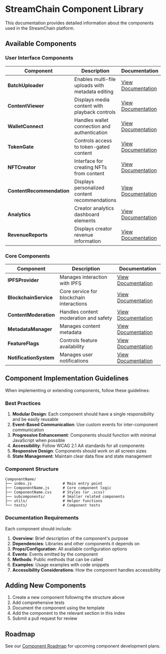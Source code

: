 # StreamChain Component Library

This documentation provides detailed information about the components used in the StreamChain platform.

## Available Components

### User Interface Components

| Component                 | Description                                      | Documentation                                   |
| ------------------------- | ------------------------------------------------ | ----------------------------------------------- |
| **BatchUploader**         | Enables multi-file uploads with metadata editing | [View Documentation](batch-uploader.md)         |
| **ContentViewer**         | Displays media content with playback controls    | [View Documentation](content-viewer.md)         |
| **WalletConnect**         | Handles wallet connection and authentication     | [View Documentation](wallet-connect.md)         |
| **TokenGate**             | Controls access to token-gated content           | [View Documentation](token-gate.md)             |
| **NFTCreator**            | Interface for creating NFTs from content         | [View Documentation](nft-creator.md)            |
| **ContentRecommendation** | Displays personalized content recommendations    | [View Documentation](content-recommendation.md) |
| **Analytics**             | Creator analytics dashboard elements             | [View Documentation](analytics.md)              |
| **RevenueReports**        | Displays creator revenue information             | [View Documentation](revenue-reports.md)        |

### Core Components

| Component              | Description                              | Documentation                                |
| ---------------------- | ---------------------------------------- | -------------------------------------------- |
| **IPFSProvider**       | Manages interaction with IPFS            | [View Documentation](ipfs-provider.md)       |
| **BlockchainService**  | Core service for blockchain interactions | [View Documentation](blockchain-service.md)  |
| **ContentModeration**  | Handles content moderation and safety    | [View Documentation](content-moderation.md)  |
| **MetadataManager**    | Manages content metadata                 | [View Documentation](metadata-manager.md)    |
| **FeatureFlags**       | Controls feature availability            | [View Documentation](feature-flags.md)       |
| **NotificationSystem** | Manages user notifications               | [View Documentation](notification-system.md) |

## Component Implementation Guidelines

When implementing or extending components, follow these guidelines:

### Best Practices

1. **Modular Design**: Each component should have a single responsibility and be easily reusable
2. **Event-Based Communication**: Use custom events for inter-component communication
3. **Progressive Enhancement**: Components should function with minimal JavaScript when possible
4. **Accessibility**: Follow WCAG 2.1 AA standards for all components
5. **Responsive Design**: Components should work on all screen sizes
6. **State Management**: Maintain clear data flow and state management

### Component Structure

```
ComponentName/
├── index.js              # Main entry point
├── ComponentName.js      # Core component logic
├── ComponentName.css     # Styles (or .scss)
├── subcomponents/        # Smaller related components
├── utils/                # Helper functions
└── tests/                # Component tests
```

### Documentation Requirements

Each component should include:

1. **Overview**: Brief description of the component's purpose
2. **Dependencies**: Libraries and other components it depends on
3. **Props/Configuration**: All available configuration options
4. **Events**: Events emitted by the component
5. **Methods**: Public methods that can be called
6. **Examples**: Usage examples with code snippets
7. **Accessibility Considerations**: How the component handles accessibility

## Adding New Components

1. Create a new component following the structure above
2. Add comprehensive tests
3. Document the component using the template
4. Add the component to the relevant section in this index
5. Submit a pull request for review

## Roadmap

See our [Component Roadmap](../roadmap/components.md) for upcoming component development plans.
